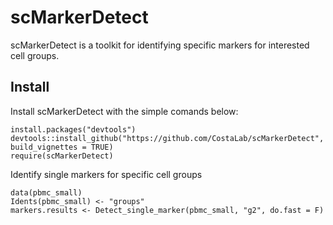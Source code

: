 # scMarkerDetect
scMarkerDetect is a toolkit for identifying specific markers for interested cell groups. 

## Install

Install scMarkerDetect with the simple comands below:

```{r}
install.packages("devtools")
devtools::install_github("https://github.com/CostaLab/scMarkerDetect", build_vignettes = TRUE)
require(scMarkerDetect)
```

Identify single markers for specific cell groups

```{r}
data(pbmc_small)
Idents(pbmc_small) <- "groups"
markers.results <- Detect_single_marker(pbmc_small, "g2", do.fast = F)
```


